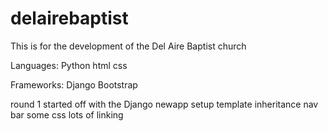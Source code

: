 # delairebaptist
This is for the development of the Del Aire Baptist church

Languages:
Python
html
css

Frameworks:
Django
Bootstrap

round 1
started off with the Django newapp setup
template inheritance 
nav bar
some css
lots of linking 
